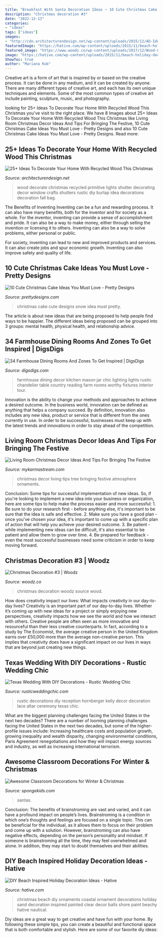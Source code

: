 ```yaml
---
title: "Breakfast With Santa Decoration Ideas ~ 10 Cute Christmas Cake Ideas You Must Love"
description: "Christmas decoration #3"
date: "2022-12-13"
categories:
- "ideas"
tags: ["ideas"]
images:
- "http://cdn.architecturendesign.net/wp-content/uploads/2015/12/AD-Ideas-To-Decorate-Your-Home-With-Recycled-Wood-This-02.jpg"
featuredImage: "https://hative.com/wp-content/uploads/2015/11/beach-holiday-decorations/10-diy-beach-inspired-holiday-decoration-ideas.jpg"
featured_image: "https://www.woodz.co/wp-content/uploads/2017/12/Wood-Christmas-Decoration-2.jpg"
image: "https://hative.com/wp-content/uploads/2015/11/beach-holiday-decorations/10-diy-beach-inspired-holiday-decoration-ideas.jpg"
ShowToc: true
author: "Mariana Kub"
---
```



Creative art is a form of art that is inspired by or based on the creative process. It can be done in any medium, and it can be created by anyone. There are many different types of creative art, and each has its own unique techniques and elements. Some of the most common types of creative art include painting, sculpture, music, and photography.

	

		
looking for 25+ Ideas To Decorate Your Home With Recycled Wood This Christmas you've visit to the right place. We have 8 Images about 25+ Ideas To Decorate Your Home With Recycled Wood This Christmas like Living Room Christmas Decor Ideas And Tips For Bringing The Festive, 10 Cute Christmas Cake Ideas You Must Love - Pretty Designs and also 10 Cute Christmas Cake Ideas You Must Love - Pretty Designs. Read more:
		
    
## 25+ Ideas To Decorate Your Home With Recycled Wood This Christmas

<img loading=lazy src="http://cdn.architecturendesign.net/wp-content/uploads/2015/12/AD-Ideas-To-Decorate-Your-Home-With-Recycled-Wood-This-02.jpg" onerror="this.onerror=null;this.src='https://tse4.mm.bing.net/th?id=OIP.oRYbCq6wh6aS-Dx9hv2pIQHaJ4&amp;pid=15.1';" alt="25+ Ideas To Decorate Your Home With Recycled Wood This Christmas">

_Source: architecturendesign.net_

>wood decorate christmas recycled primitive lights shutter decorating decor window crafts shutters rustic diy burlap idea decorations decoration fall bag. 

	

The Benefits of Inventing
Inventing can be a fun and rewarding process. It can also have many benefits, both for the inventor and for society as a whole.
For the inventor, inventing can provide a sense of accomplishment and pride. It can also be a way to make money, either through selling the invention or licensing it to others. Inventing can also be a way to solve problems, either personal or public.

For society, inventing can lead to new and improved products and services. It can also create jobs and spur economic growth. Inventing can also improve safety and quality of life.

    
## 10 Cute Christmas Cake Ideas You Must Love - Pretty Designs

<img loading=lazy src="http://www.prettydesigns.com/wp-content/uploads/2014/12/Christmas-Cake-Idea-Snow.jpg" onerror="this.onerror=null;this.src='https://tse4.mm.bing.net/th?id=OIP.ZsgJ5QR32SSUsFvH2JuMpQHaJ3&amp;pid=15.1';" alt="10 Cute Christmas Cake Ideas You Must Love - Pretty Designs">

_Source: prettydesigns.com_

>christmas cake cute designs snow idea must pretty. 

	

The article is about new ideas that are being proposed to help people find ways to be happier. The different ideas being proposed can be grouped into 3 groups: mental health, physical health, and relationship advice.

    
## 34 Farmhouse Dining Rooms And Zones To Get Inspired | DigsDigs

<img loading=lazy src="http://www.digsdigs.com/photos/farmhouse-dining-rooms-and-zones-to-get-inspired-36.jpg" onerror="this.onerror=null;this.src='https://tse2.mm.bing.net/th?id=OIP.1Ya3NueWgzSm_4Q0SyAIowHaKX&amp;pid=15.1';" alt="34 Farmhouse Dining Rooms And Zones To Get Inspired | DigsDigs">

_Source: digsdigs.com_

>farmhouse dining decor kitchen mason jar chic lighting lights rustic chandelier table country reading farm rooms worthy fixtures interior tour. 

	

Innovation is the ability to change your methods and approaches to achieve a desired outcome. In the business world, innovation can be defined as anything that helps a company succeed. By definition, innovation also includes any new idea, product or service that is different from the ones currently in use. In order to be successful, businesses must keep up with the latest trends and innovations in order to stay ahead of the competition.

    
## Living Room Christmas Decor Ideas And Tips For Bringing The Festive

<img loading=lazy src="https://mykarmastream.com/wp-content/uploads/2017/11/Christmas-living-room-decor-3-.jpg" onerror="this.onerror=null;this.src='https://tse1.mm.bing.net/th?id=OIP.37UEP8CW5pCmFYX9SRGuUwHaLH&amp;pid=15.1';" alt="Living Room Christmas Decor Ideas And Tips For Bringing The Festive">

_Source: mykarmastream.com_

>christmas decor living tips tree bringing festive atmosphere ornaments. 

	

Conclusion: Some tips for successful implementation of new ideas.
So, if you're looking to implement a new idea into your business or organization, here are some tips to help make the process easier and more successful: 1. Be sure to do your research first - before anything else, it's important to be sure that the idea is safe and effective. 2. Make sure you have a good plan - once you've chosen your idea, it's important to come up with a specific plan of action that will help you achieve your desired outcome. 3. Be patient - while implementing new ideas can be difficult, it's also essential to be patient and allow them to grow over time. 4. Be prepared for feedback - even the most successful businesses need some criticism in order to keep moving forward. 
    
## Christmas Decoration #3 | Woodz

<img loading=lazy src="https://www.woodz.co/wp-content/uploads/2017/12/Wood-Christmas-Decoration-2.jpg" onerror="this.onerror=null;this.src='https://tse1.mm.bing.net/th?id=OIP.e46IamWSVCBPNedWYA2wwwHaJ4&amp;pid=15.1';" alt="Christmas Decoration #3 | Woodz">

_Source: woodz.co_

>christmas decoration woodz source wood. 

	

How does creativity impact our lives: What impacts creativity in our day-to-day lives?
Creativity is an important part of our day-to-day lives. Whether it’s coming up with new ideas for a project or simply enjoying new perspectives, creativity impacts how we see the world and how we interact with others. Creative people are often seen as more innovative and resourceful than their less creative counterparts. In fact, according to a study by The Economist, the average creative person in the United Kingdom earns over £50,000 more than the average non-creative person. This implies that creativity does have a significant impact on our lives in ways that are beyond just creating new things.

    
## Texas Wedding With DIY Decorations - Rustic Wedding Chic

<img loading=lazy src="http://rusticweddingchic.com/wp-content/uploads/2015/05/Frankel_Clemence_Kelly_Hornberger_Photography_wedding1522_low.jpg" onerror="this.onerror=null;this.src='https://tse4.mm.bing.net/th?id=OIP.UqGjLcxTMTPFfCGqcXPrYAHaLH&amp;pid=15.1';" alt="Texas Wedding With DIY Decorations - Rustic Wedding Chic">

_Source: rusticweddingchic.com_

>rustic decorations diy reception hornberger kelly decor decoration lace altar ceremony texas chic. 

	

What are the biggest planning challenges facing the United States in the next two decades?
There are a number of looming planning challenges facing the United States in the next two decades, but some of the higher-profile issues include: Increasing healthcare costs and population growth, growing inequality and wealth disparity, changing environmental conditions, Paris Agreement renegotiations and how they will impact energy sources and industry, as well as increasing international terrorism.

    
## Awesome Classroom Decorations For Winter &amp; Christmas

<img loading=lazy src="https://spongekids.com/wp-content/uploads/2016/11/christmas-bulletin-board/9-christmas-bulletin-board-ideas.jpg" onerror="this.onerror=null;this.src='https://tse1.mm.bing.net/th?id=OIP.EYO-Go1hW4cwvbyYw4o5LAHaKv&amp;pid=15.1';" alt="Awesome Classroom Decorations for Winter &amp; Christmas">

_Source: spongekids.com_

>santas. 

	

Conclusion: The benefits of brainstroming are vast and varied, and it can have a profound impact on people’s lives.
Brainstroming is a condition in which one’s thoughts and feelings are focused on a single topic. This can be beneficial for the individual, as it allows them to focus on their problem and come up with a solution. However, brainstroming can also have negative effects, depending on the person’s personality and mindset. If someone is brainstroming all the time, they may feel overwhelmed and alone. In addition, they may start to doubt themselves and their abilities.

    
## DIY Beach Inspired Holiday Decoration Ideas - Hative

<img loading=lazy src="https://hative.com/wp-content/uploads/2015/11/beach-holiday-decorations/10-diy-beach-inspired-holiday-decoration-ideas.jpg" onerror="this.onerror=null;this.src='https://tse1.mm.bing.net/th?id=OIP.r1IdkV5prREjh83S7yJmmwHaLG&amp;pid=15.1';" alt="DIY Beach Inspired Holiday Decoration Ideas - Hative">

_Source: hative.com_

>christmas beach diy ornaments coastal ornament decorations holiday sand decoration inspired painted clear decor balls shore paint beachy hative nautical. 

	

Diy ideas are a great way to get creative and have fun with your home. By following these simple tips, you can create a beautiful and functional space that is both comfortable and stylish. Here are some of our favorite diy ideas: 

